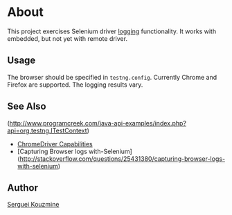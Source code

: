 About
=====
This project exercises Selenium driver [logging](https://code.google.com/p/selenium/wiki/Logging) functionality.
It works with embedded, but not yet with remote driver.

Usage
-----
The browser should be specified in `testng.config`. Currently Chrome and Firefox are supported. The logging results vary.

See Also
--------
  (http://www.programcreek.com/java-api-examples/index.php?api=org.testng.ITestContext)
 - [ChromeDriver Capabilities ](https://sites.google.com/a/chromium.org/chromedriver/capabilities)
 - [Capturing Browser logs with-Selenium] (http://stackoverflow.com/questions/25431380/capturing-browser-logs-with-selenium)


Author
------
[Serguei Kouzmine](kouzmine_serguei@yahoo.com)

